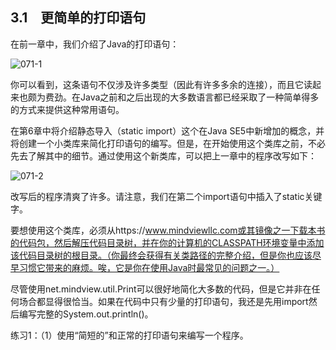 ## 3.1　更简单的打印语句

在前一章中，我们介绍了Java的打印语句：

![071-1](../Images/image02650.jpeg)

你可以看到，这条语句不仅涉及许多类型（因此有许多多余的连接），而且它读起来也颇为费劲。在Java之前和之后出现的大多数语言都已经采取了一种简单得多的方式来提供这种常用语句。

在第6章中将介绍静态导入（static import）这个在Java SE5中新增加的概念，并将创建一个小类库来简化打印语句的编写。但是，在开始使用这个类库之前，不必先去了解其中的细节。通过使用这个新类库，可以把上一章中的程序改写如下：

![071-2](../Images/image02651.jpeg)

改写后的程序清爽了许多。请注意，我们在第二个import语句中插入了static关键字。

要想使用这个类库，必须从https://www.mindviewllc.com或其镜像之一下载本书的代码包，然后解压代码目录树，并在你的计算机的CLASSPATH环境变量中添加该代码目录树的根目录。（你最终会获得有关类路径的完整介绍，但是你也应该尽早习惯它带来的麻烦。唉，它是你在使用Java时最常见的问题之一。）

尽管使用net.mindview.util.Print可以很好地简化大多数的代码，但是它并非在任何场合都显得很恰当。如果在代码中只有少量的打印语句，我还是先用import然后编写完整的System.out.println()。

练习1：（1）使用“简短的”和正常的打印语句来编写一个程序。